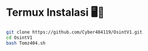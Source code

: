 # Termux Instalasi 🖥️📡
```bash
git clone https://github.com/Cyber404119/OsintV1.git
cd OsintV1
bash Tomz404.sh
